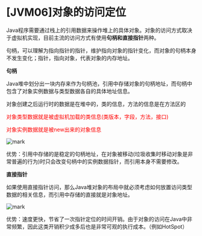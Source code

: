 # [JVM06]对象的访问定位

Java程序需要通过栈上的引用数据来操作堆上的具体对象。对象的访问方式取决于虚拟机实现，目前主流的访问方式有使用**句柄和直接指针**两种。

句柄，可以理解为指向指针的指针，维护指向对象的指针变化，而对象的句柄本身不发生变化；指针，指向对象，代表对象的内存地址。

**句柄** 

Java堆中划分出一块内存来作为句柄池，引用中存储对象的句柄地址，而句柄中包含了对象实例数据与类型数据各自的具体地址信息。

对象创建之后运行时的数据是在堆中的，类的信息，方法的信息是在方法区的

<font color='red'>对象类型数据就是被虚拟机加载的类信息(类版本，字段，方法，接口)</font>

<font color='red'>对象实例数据就是被new出来的对象信息</font>

![mark](http://ozxf77u6w.bkt.clouddn.com/blog/180411/2eF74alFeD.png?imageslim)

优势：引用中存储的是稳定的句柄地址，在对象被移动(垃圾收集时移动对象是非常普遍的行为)时只会改变句柄中的实例数据指针，而引用本身不需要修改。

**直接指针**

如果使用直接指针访问，那么Java堆对象的布局中就必须考虑如何放置访问类型数据的相关信息，而引用中存储的直接就是对象地址。

![mark](http://ozxf77u6w.bkt.clouddn.com/blog/180411/k9K6aiK1gl.png?imageslim)

优势：速度更快，节省了一次指针定位的时间开销。由于对象的访问在Java中非常频繁，因此这类开销积少成多后也是非常可观的执行成本。（例如HotSpot）

